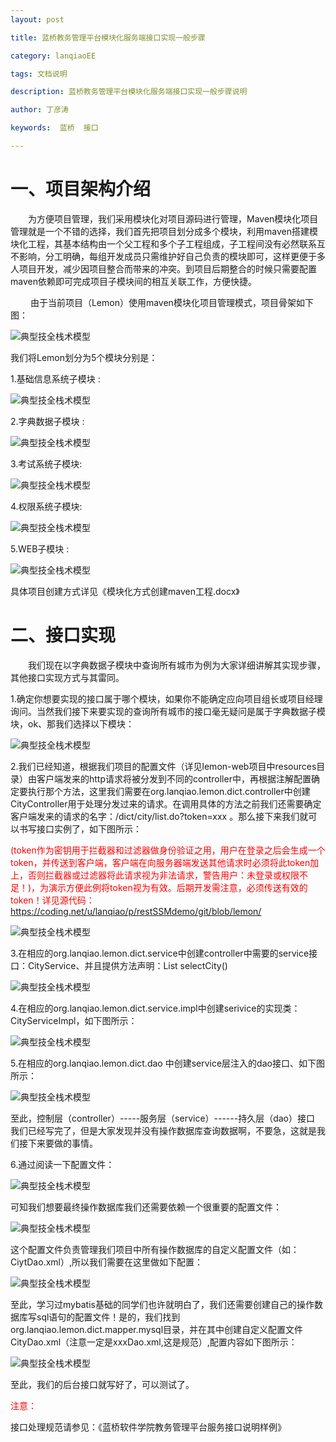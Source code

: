 ```yaml
---
layout: post

title: 蓝桥教务管理平台模块化服务端接口实现一般步骤

category: lanqiaoEE

tags: 文档说明

description: 蓝桥教务管理平台模块化服务端接口实现一般步骤说明

author: 丁彦涛

keywords:  蓝桥  接口 

---
```


# 一、项目架构介绍

 　　为方便项目管理，我们采用模块化对项目源码进行管理，Maven模块化项目管理就是一个不错的选择，我们首先把项目划分成多个模块，利用maven搭建模块化工程，其基本结构由一个父工程和多个子工程组成，子工程间没有必然联系互不影响，分工明确，每组开发成员只需维护好自己负责的模块即可，这样更便于多人项目开发，减少因项目整合而带来的冲突。到项目后期整合的时候只需要配置maven依赖即可完成项目子模块间的相互关联工作，方便快捷。
 
 　　 由于当前项目（Lemon）使用maven模块化项目管理模式，项目骨架如下图：
 
 ![典型技全栈术模型](http://lemon.lanqiao.org:8082/teaching/img/interface/interface001.png)

我们将Lemon划分为5个模块分别是：

1.基础信息系统子模块 :

![典型技全栈术模型](http://lemon.lanqiao.org:8082/teaching/img/interface/interface002.png)

2.字典数据子模块 :

![典型技全栈术模型](http://lemon.lanqiao.org:8082/teaching/img/interface/interface003.png)

3.考试系统子模块:

![典型技全栈术模型](http://lemon.lanqiao.org:8082/teaching/img/interface/interface004.png)

4.权限系统子模块:

![典型技全栈术模型](http://lemon.lanqiao.org:8082/teaching/img/interface/interface005.png)

5.WEB子模块  :

![典型技全栈术模型](http://lemon.lanqiao.org:8082/teaching/img/interface/interface006.png)

具体项目创建方式详见《模块化方式创建maven工程.docx》

# 二、接口实现

　　我们现在以字典数据子模块中查询所有城市为例为大家详细讲解其实现步骤，其他接口实现方式与其雷同。

1.确定你想要实现的接口属于哪个模块，如果你不能确定应向项目组长或项目经理询问。当然我们接下来要实现的查询所有城市的接口毫无疑问是属于字典数据子模块，ok、那我们选择以下模块：

![典型技全栈术模型](http://lemon.lanqiao.org:8082/teaching/img/interface/interface007.png)

2.我们已经知道，根据我们项目的配置文件（详见lemon-web项目中resources目录）由客户端发来的http请求将被分发到不同的controller中，再根据注解配置确定要执行那个方法，这里我们需要在org.lanqiao.lemon.dict.controller中创建CityController用于处理分发过来的请求。在调用具体的方法之前我们还需要确定客户端发来的请求的名字：/dict/city/list.do?token=xxx 。那么接下来我们就可以书写接口实例了，如下图所示：

<font color='red'>(token作为密钥用于拦截器和过滤器做身份验证之用，用户在登录之后会生成一个token，并传送到客户端，客户端在向服务器端发送其他请求时必须将此token加上，否则拦截器或过滤器将此请求视为非法请求，警告用户：未登录或权限不足！)，为演示方便此例将token视为有效。后期开发需注意，必须传送有效的token！详见源代码：https://coding.net/u/lanqiao/p/restSSMdemo/git/blob/lemon/</font>

![典型技全栈术模型](http://lemon.lanqiao.org:8082/teaching/img/interface/interface008.png)

3.在相应的org.lanqiao.lemon.dict.service中创建controller中需要的service接口：CityService、并且提供方法声明：List<City>   selectCity()

![典型技全栈术模型](http://lemon.lanqiao.org:8082/teaching/img/interface/interface009.png)

4.在相应的org.lanqiao.lemon.dict.service.impl中创建serivice的实现类：CityServiceImpl，如下图所示：

![典型技全栈术模型](http://lemon.lanqiao.org:8082/teaching/img/interface/interface010.png)

5.在相应的org.lanqiao.lemon.dict.dao 中创建service层注入的dao接口、如下图所示：

![典型技全栈术模型](http://lemon.lanqiao.org:8082/teaching/img/interface/interface011.png)

至此，控制层（controller）-----服务层（service）------持久层（dao）接口  我们已经写完了，但是大家发现并没有操作数据库查询数据啊，不要急，这就是我们接下来要做的事情。

6.通过阅读一下配置文件：

![典型技全栈术模型](http://lemon.lanqiao.org:8082/teaching/img/interface/interface012.png)

可知我们想要最终操作数据库我们还需要依赖一个很重要的配置文件：

![典型技全栈术模型](http://lemon.lanqiao.org:8082/teaching/img/interface/interface013.png)

这个配置文件负责管理我们项目中所有操作数据库的自定义配置文件（如：CiytDao.xml）,所以我们需要在这里做如下配置：

![典型技全栈术模型](http://lemon.lanqiao.org:8082/teaching/img/interface/interface014.png)

至此，学习过mybatis基础的同学们也许就明白了，我们还需要创建自己的操作数据库写sql语句的配置文件！是的，我们找到org.lanqiao.lemon.dict.mapper.mysql目录，并在其中创建自定义配置文件CityDao.xml（注意一定是xxxDao.xml,这是规范）,配置内容如下图所示：

![典型技全栈术模型](http://lemon.lanqiao.org:8082/teaching/img/interface/interface015.png)

至此，我们的后台接口就写好了，可以测试了。

<font color='red'>注意：</font>

接口处理规范请参见：《蓝桥软件学院教务管理平台服务接口说明样例》





